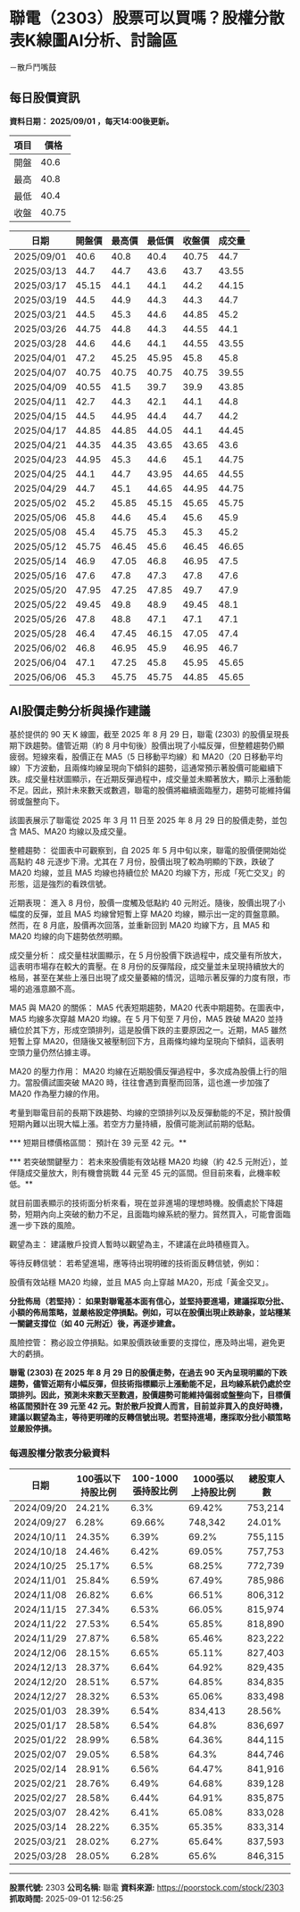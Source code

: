 # 聯電（2303）股票可以買嗎？股權分散表K線圖AI分析、討論區
－散戶鬥嘴鼓

## 每日股價資訊

**資料日期： 2025/09/01 ，每天14:00後更新。**

| 項目 | 價格 |
|------|------|
| 開盤 | 40.6 |
| 最高 | 40.8 |
| 最低 | 40.4 |
| 收盤 | 40.75 |

| 日期 | 開盤價 | 最高價 | 最低價 | 收盤價 | 成交量 |
|------|--------|--------|--------|--------|--------|
| 2025/09/01 | 40.6 | 40.8 | 40.4 | 40.75 | 44.7 |
| 2025/03/13 | 44.7 | 44.7 | 43.6 | 43.7 | 43.55 |
| 2025/03/17 | 45.15 | 44.1 | 44.1 | 44.2 | 44.15 |
| 2025/03/19 | 44.5 | 44.9 | 44.3 | 44.3 | 44.7 |
| 2025/03/21 | 44.5 | 45.3 | 44.6 | 44.85 | 45.2 |
| 2025/03/26 | 44.75 | 44.8 | 44.3 | 44.55 | 44.1 |
| 2025/03/28 | 44.6 | 44.6 | 44.1 | 44.55 | 43.55 |
| 2025/04/01 | 47.2 | 45.25 | 45.95 | 45.8 | 45.8 |
| 2025/04/07 | 40.75 | 40.75 | 40.75 | 40.75 | 39.55 |
| 2025/04/09 | 40.55 | 41.5 | 39.7 | 39.9 | 43.85 |
| 2025/04/11 | 42.7 | 44.3 | 42.1 | 44.1 | 44.8 |
| 2025/04/15 | 44.5 | 44.95 | 44.4 | 44.7 | 44.2 |
| 2025/04/17 | 44.85 | 44.85 | 44.05 | 44.1 | 44.45 |
| 2025/04/21 | 44.35 | 44.35 | 43.65 | 43.65 | 43.6 |
| 2025/04/23 | 44.95 | 45.3 | 44.6 | 45.1 | 44.75 |
| 2025/04/25 | 44.1 | 44.7 | 43.95 | 44.65 | 44.55 |
| 2025/04/29 | 44.7 | 45.1 | 44.65 | 44.95 | 44.75 |
| 2025/05/02 | 45.2 | 45.85 | 45.15 | 45.65 | 45.75 |
| 2025/05/06 | 45.8 | 44.6 | 45.4 | 45.6 | 45.9 |
| 2025/05/08 | 45.4 | 45.75 | 45.3 | 45.3 | 45.2 |
| 2025/05/12 | 45.75 | 46.45 | 45.6 | 46.45 | 46.65 |
| 2025/05/14 | 46.9 | 47.05 | 46.8 | 46.95 | 47.5 |
| 2025/05/16 | 47.6 | 47.8 | 47.3 | 47.8 | 47.6 |
| 2025/05/20 | 47.95 | 47.25 | 47.85 | 49.7 | 47.9 |
| 2025/05/22 | 49.45 | 49.8 | 48.9 | 49.45 | 48.1 |
| 2025/05/26 | 47.8 | 48.8 | 47.1 | 47.1 | 47.1 |
| 2025/05/28 | 46.4 | 47.45 | 46.15 | 47.05 | 47.4 |
| 2025/06/02 | 46.8 | 46.95 | 45.9 | 46.95 | 46.7 |
| 2025/06/04 | 47.1 | 47.25 | 45.8 | 45.95 | 45.65 |
| 2025/06/06 | 45.3 | 45.75 | 45.75 | 44.85 | 45.65 |

## AI股價走勢分析與操作建議

基於提供的 90 天 K 線圖，截至 2025 年 8 月 29 日，聯電 (2303) 的股價呈現長期下跌趨勢。儘管近期（約 8 月中旬後）股價出現了小幅反彈，但整體趨勢仍顯疲弱。短線來看，股價正在 MA5（5 日移動平均線）和 MA20（20 日移動平均線）下方波動，且兩條均線呈現向下傾斜的趨勢，這通常預示著股價可能繼續下跌。成交量柱狀圖顯示，在近期反彈過程中，成交量並未顯著放大，顯示上漲動能不足。因此，預計未來數天或數週，聯電的股價將繼續面臨壓力，趨勢可能維持偏弱或盤整向下。

該圖表展示了聯電從 2025 年 3 月 11 日至 2025 年 8 月 29 日的股價走勢，並包含 MA5、MA20 均線以及成交量。

整體趨勢： 從圖表中可觀察到，自 2025 年 5 月中旬以來，聯電的股價便開始從高點約 48 元逐步下滑。尤其在 7 月份，股價出現了較為明顯的下跌，跌破了 MA20 均線，並且 MA5 均線也持續位於 MA20 均線下方，形成「死亡交叉」的形態，這是強烈的看跌信號。

近期表現： 進入 8 月份，股價一度觸及低點約 40 元附近。隨後，股價出現了小幅度的反彈，並且 MA5 均線曾短暫上穿 MA20 均線，顯示出一定的買盤意願。然而，在 8 月底，股價再次回落，並重新回到 MA20 均線下方，且 MA5 和 MA20 均線的向下趨勢依然明顯。

成交量分析： 成交量柱狀圖顯示，在 5 月份股價下跌過程中，成交量有所放大，這表明市場存在較大的賣壓。在 8 月份的反彈階段，成交量並未呈現持續放大的格局，甚至在某些上漲日出現了成交量萎縮的情況，這暗示著反彈的力度有限，市場的追漲意願不高。

MA5 與 MA20 的關係： MA5 代表短期趨勢，MA20 代表中期趨勢。在圖表中，MA5 均線多次穿越 MA20 均線。在 5 月下旬至 7 月份，MA5 跌破 MA20 並持續位於其下方，形成空頭排列，這是股價下跌的主要原因之一。近期，MA5 雖然短暫上穿 MA20，但隨後又被壓制回下方，且兩條均線均呈現向下傾斜，這表明空頭力量仍然佔據主導。

MA20 的壓力作用： MA20 均線在近期股價反彈過程中，多次成為股價上行的阻力。當股價試圖突破 MA20 時，往往會遇到賣壓而回落，這也進一步加強了 MA20 作為壓力線的作用。

考量到聯電目前的長期下跌趨勢、均線的空頭排列以及反彈動能的不足，預計股價短期內難以出現大幅上漲。若空方力量持續，股價可能測試前期的低點。

***   短期目標價格區間： 預計在 39 元至 42 元。**

***   若突破關鍵壓力： 若未來股價能有效站穩 MA20 均線（約 42.5 元附近），並伴隨成交量放大，則有機會挑戰 44 元至 45 元的區間。但目前來看，此機率較低。**

就目前圖表顯示的技術面分析來看，現在並非進場的理想時機。股價處於下降趨勢，短期內向上突破的動力不足，且面臨均線系統的壓力。貿然買入，可能會面臨進一步下跌的風險。

觀望為主： 建議散戶投資人暫時以觀望為主，不建議在此時積極買入。

等待反轉信號： 若希望進場，應等待出現明確的技術面反轉信號，例如：

股價有效站穩 MA20 均線，並且 MA5 向上穿越 MA20，形成「黃金交叉」。

**分批佈局（若堅持）： 如果對聯電基本面有信心，並堅持要進場，建議採取分批、小額的佈局策略，並嚴格設定停損點。例如，可以在股價出現止跌跡象，並站穩某一關鍵支撐位（如 40 元附近）後，再逐步建倉。**

風險控管： 務必設立停損點。如果股價跌破重要的支撐位，應及時出場，避免更大的虧損。

**聯電 (2303) 在 2025 年 8 月 29 日的股價走勢，在過去 90 天內呈現明顯的下跌趨勢，儘管近期有小幅反彈，但技術指標顯示上漲動能不足，且均線系統仍處於空頭排列。因此，預測未來數天至數週，股價趨勢可能維持偏弱或盤整向下，目標價格區間預計在 39 元至 42 元。對於散戶投資人而言，目前並非買入的良好時機，建議以觀望為主，等待更明確的反轉信號出現。若堅持進場，應採取分批小額策略並嚴設停損。**

### 每週股權分散表分級資料

| 日期 | 100張以下持股比例 | 100-1000張持股比例 | 1000張以上持股比例 | 總股東人數 |
|------|-------------------|--------------------|--------------------|----------|
| 2024/09/20 | 24.21% | 6.3% | 69.42% | 753,214 |
| 2024/09/27 | 6.28% | 69.66% | 748,342 | 24.01% |
| 2024/10/11 | 24.35% | 6.39% | 69.2% | 755,115 |
| 2024/10/18 | 24.46% | 6.42% | 69.05% | 757,753 |
| 2024/10/25 | 25.17% | 6.5% | 68.25% | 772,739 |
| 2024/11/01 | 25.84% | 6.59% | 67.49% | 785,986 |
| 2024/11/08 | 26.82% | 6.6% | 66.51% | 806,312 |
| 2024/11/15 | 27.34% | 6.53% | 66.05% | 815,974 |
| 2024/11/22 | 27.53% | 6.54% | 65.85% | 818,890 |
| 2024/11/29 | 27.87% | 6.58% | 65.46% | 823,222 |
| 2024/12/06 | 28.15% | 6.65% | 65.11% | 827,403 |
| 2024/12/13 | 28.37% | 6.64% | 64.92% | 829,435 |
| 2024/12/20 | 28.51% | 6.57% | 64.85% | 834,835 |
| 2024/12/27 | 28.32% | 6.53% | 65.06% | 833,498 |
| 2025/01/03 | 28.39% | 6.54% | 834,413 | 28.56% |
| 2025/01/17 | 28.58% | 6.54% | 64.8% | 836,697 |
| 2025/01/22 | 28.99% | 6.58% | 64.36% | 844,115 |
| 2025/02/07 | 29.05% | 6.58% | 64.3% | 844,746 |
| 2025/02/14 | 28.91% | 6.56% | 64.47% | 841,916 |
| 2025/02/21 | 28.76% | 6.49% | 64.68% | 839,128 |
| 2025/02/27 | 28.58% | 6.44% | 64.91% | 835,875 |
| 2025/03/07 | 28.42% | 6.41% | 65.08% | 833,028 |
| 2025/03/14 | 28.22% | 6.35% | 65.35% | 833,314 |
| 2025/03/21 | 28.02% | 6.27% | 65.64% | 837,593 |
| 2025/03/28 | 28.05% | 6.28% | 65.6% | 846,315 |

---

**股票代號:** 2303
**公司名稱:** 聯電
**資料來源:** https://poorstock.com/stock/2303
**抓取時間:** 2025-09-01 12:56:25
